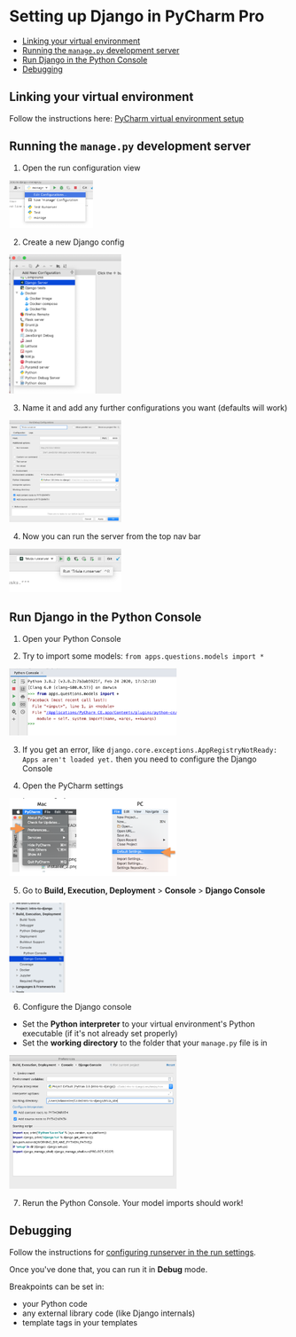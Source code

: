 # Setting up Django in PyCharm Pro
- [Linking your virtual environment](#linking-your-virtual-environment)
- [Running the `manage.py` development server](#running-the-managepy-development-server)
- [Run Django in the Python Console](#run-django-in-the-python-console)
- [Debugging](#debugging)

## Linking your virtual environment
Follow the instructions here: [PyCharm virtual environment setup](PyCharm_venv.md)

## Running the `manage.py` development server
1. Open the run configuration view

<img width="30%" src="../img/com_runserver_2.png">

2. Create a new Django config

<img width="40%" src="../img/pro_runserver_1.png">

3. Name it and add any further configurations you want (defaults will work)

<img width="40%" src="../img/pro_runserver_2.png">

4. Now you can run the server from the top nav bar

<img width="40%" src="../img/pro_runserver_3.png">

## Run Django in the Python Console
1. Open your Python Console

2. Try to import some models:
   `from apps.questions.models import *`

<img width="60%" src="../img/com_console_1.png">

3. If you get an error, like `django.core.exceptions.AppRegistryNotReady: Apps aren't loaded yet.`
   then you need to configure the Django Console

4. Open the PyCharm settings

<img width="60%" src="../img/pycharm_venv_1.png">

5. Go to **Build, Execution, Deployment** > **Console** > **Django Console**

<img width="20%" src="../img/pro_console_1.png">

6. Configure the Django console
- Set the **Python interpreter** to your virtual environment's Python executable (if it's not already set properly)
- Set the **working directory** to the folder that your `manage.py` file is in

<img width="60%" src="../img/pro_console_2.png">

7. Rerun the Python Console. Your model imports should work!

## Debugging
Follow the instructions for [configuring runserver in the run settings](#running-the-managepy-development-server).

Once you've done that, you can run it in **Debug** mode.

Breakpoints can be set in:
- your Python code
- any external library code (like Django internals)
- template tags in your templates

